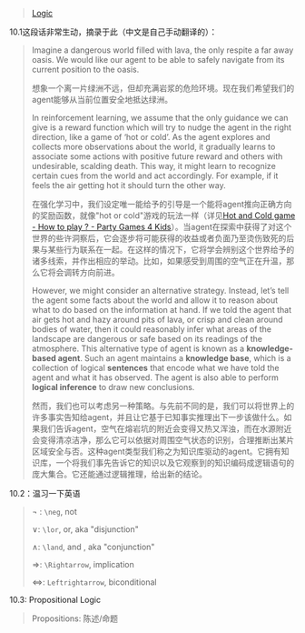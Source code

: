 > [Logic](https://inst.eecs.berkeley.edu/~cs188/textbook/logic/)

10.1这段话非常生动，摘录于此（中文是自己手动翻译的）：

> Imagine a dangerous world filled with lava, the only respite a far away oasis. We would like our agent to be able to safely navigate from its current position to the oasis.
>
> 想象一个离一片绿洲不远，但却充满岩浆的危险环境。现在我们希望我们的agent能够从当前位置安全地抵达绿洲。
>
> In reinforcement learning, we assume that the only guidance we can give is a reward function which will try to nudge the agent in the right direction, like a game of ‘hot or cold’. As the agent explores and collects more observations about the world, it gradually learns to associate some actions with positive future reward and others with undesirable, scalding death. This way, it might learn to recognize certain cues from the world and act accordingly. For example, if it feels the air getting hot it should turn the other way.
>
> 在强化学习中，我们设定唯一能给予的引导是一个能将agent推向正确方向的奖励函数，就像"hot or cold"游戏的玩法一样（详见[Hot and Cold game - How to play ? - Party Games 4 Kids](https://partygames4kids.com/hot-and-cold-game)）。当agent在探索中获得了对这个世界的些许洞察后，它会逐步将可能获得的收益或者负面乃至烫伤致死的后果与某些行为联系在一起。在这样的情况下，它将学会辨别这个世界给予的诸多线索，并作出相应的举动。比如，如果感受到周围的空气正在升温，那么它将会调转方向前进。
>
> However, we might consider an alternative strategy. Instead, let’s tell the agent some facts about the world and allow it to reason about what to do based on the information at hand. If we told the agent that air gets hot and hazy around pits of lava, or crisp and clean around bodies of water, then it could reasonably infer what areas of the landscape are dangerous or safe based on its readings of the atmosphere. This alternative type of agent is known as a **knowledge-based agent**. Such an agent maintains a **knowledge base**, which is a collection of logical **sentences** that encode what we have told the agent and what it has observed. The agent is also able to perform **logical inference** to draw new conclusions.
>
> 然而，我们也可以考虑另一种策略。与先前不同的是，我们可以将世界上的许多事实告知给agent，并且让它基于已知事实推理出下一步该做什么。如果我们告诉agent，空气在熔岩坑的附近会变得又热又浑浊，而在水源附近会变得清凉洁净，那么它可以依据对周围空气状态的识别，合理推断出某片区域安全与否。这种agent类型我们称之为知识库驱动的agent。它拥有知识库，一个将我们事先告诉它的知识以及它观察到的知识编码成逻辑语句的庞大集合。它还能通过逻辑推理，给出新的结论。

10.2：温习一下英语

> $\neg$ : `\neg`, not 
>
> $\lor$: `\lor`, or, aka "disjunction"
>
> $\land$: `\land`, and , aka "conjunction"
>
> $\Rightarrow$: `\Rightarrow`, implication
>
> $\Leftrightarrow$: `Leftrightarrow`, biconditional

10.3: Propositional Logic

> Propositions: 陈述/命题
>
> 
>
> 




